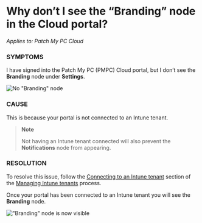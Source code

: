 # Why don’t I see the “Branding” node in the Cloud portal?

_Applies to: Patch My PC Cloud_

### SYMPTOMS

I have signed into the Patch My PC (PMPC) Cloud portal, but I don’t see the **Branding** node under **Settings**.

![No "Branding" node](../../../.gitbook/assets/image-\(1570\).png)

### CAUSE

This is because your portal is not connected to an Intune tenant.

> **Note**
>
> Not having an Intune tenant connected will also prevent the **Notifications** node from appearing.

### RESOLUTION

To resolve this issue, follow the [Connecting to an Intune tenant](../../cloud-administration/manage-your-environments-in-cloud/manage-cloud-intune-tenants.md#connecting-to-an-intune-tenant) section of the [Managing Intune tenants](../../cloud-administration/manage-your-environments-in-cloud/manage-cloud-intune-tenants.md) process.

Once your portal has been connected to an Intune tenant you will see the **Branding** node.

!["Branding" node is now visible](../../../.gitbook/assets/image-\(1571\).png)
